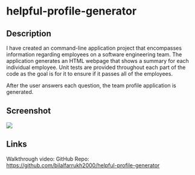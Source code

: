 # helpful-profile-generator

## Description
I have created an command-line application project that encompasses information regarding employees on a software engineering team. The application generates an HTML webpage that shows a summary for each individual employee. Unit tests are provided throughout each part of the code as the goal is for it to ensure if it passes all of the employees.


After the user answers each question, the team profile application is generated.

## Screenshot

![](/assets/images/)

## Links

Walkthrough video: 
GitHub Repo: https://github.com/bilalfarrukh2000/helpful-profile-generator